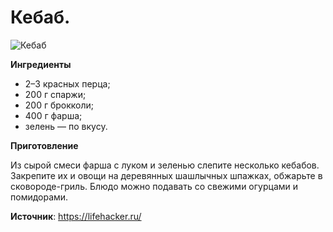 # Кебаб.

![Кебаб](/images/Kulinar/Second/kebab.jpg 'Кебаб')

**Ингредиенты**

- 2–3 красных перца;
- 200 г спаржи;
- 200 г брокколи;
- 400 г фарша;
- зелень — по вкусу.

**Приготовление**

Из сырой смеси фарша с луком и зеленью слепите несколько кебабов. Закрепите их и овощи на деревянных шашлычных шпажках, обжарьте в сковороде-гриль. Блюдо можно подавать со свежими огурцами и помидорами.

**Источник**: https://lifehacker.ru/
